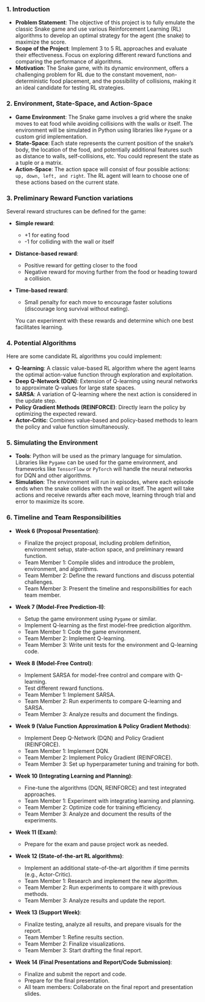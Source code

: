 ### 1. **Introduction**

- **Problem Statement**:
  The objective of this project is to fully emulate the classic Snake game and use various Reinforcement Learning (RL) algorithms to develop an optimal strategy for the agent (the snake) to maximize the score.
- **Scope of the Project**:
  Implement 3 to 5 RL approaches and evaluate their effectiveness. Focus on exploring different reward functions and comparing the performance of algorithms.
- **Motivation**:
  The Snake game, with its dynamic environment, offers a challenging problem for RL due to the constant movement, non-deterministic food placement, and the possibility of collisions, making it an ideal candidate for testing RL strategies.

### 2. **Environment, State-Space, and Action-Space**

- **Game Environment**:
  The Snake game involves a grid where the snake moves to eat food while avoiding collisions with the walls or itself. The environment will be simulated in Python using libraries like `Pygame` or a custom grid implementation.
- **State-Space**:
  Each state represents the current position of the snake’s body, the location of the food, and potentially additional features such as distance to walls, self-collisions, etc. You could represent the state as a tuple or a matrix.
- **Action-Space**:
  The action space will consist of four possible actions: `up, down, left, and right`. The RL agent will learn to choose one of these actions based on the current state.

### 3. **Preliminary Reward Function variations**

   Several reward structures can be defined for the game:

- **Simple reward**:
  - +1 for eating food
  - -1 for colliding with the wall or itself
- **Distance-based reward**:
  - Positive reward for getting closer to the food
  - Negative reward for moving further from the food or heading toward a collision.
- **Time-based reward**:
  - Small penalty for each move to encourage faster solutions (discourage long survival without eating).

   You can experiment with these rewards and determine which one best facilitates learning.

### 4. **Potential Algorithms**

   Here are some candidate RL algorithms you could implement:

- **Q-learning**: A classic value-based RL algorithm where the agent learns the optimal action-value function through exploration and exploitation.
- **Deep Q-Network (DQN)**: Extension of Q-learning using neural networks to approximate Q-values for large state spaces.
- **SARSA**: A variation of Q-learning where the next action is considered in the update step.
- **Policy Gradient Methods (REINFORCE)**: Directly learn the policy by optimizing the expected reward.
- **Actor-Critic**: Combines value-based and policy-based methods to learn the policy and value function simultaneously.

### 5. **Simulating the Environment**

- **Tools**: Python will be used as the primary language for simulation. Libraries like `Pygame` can be used for the game environment, and frameworks like `TensorFlow` or `PyTorch` will handle the neural networks for DQN and other algorithms.
- **Simulation**: The environment will run in episodes, where each episode ends when the snake collides with the wall or itself. The agent will take actions and receive rewards after each move, learning through trial and error to maximize its score.

### 6. **Timeline and Team Responsibilities**

- **Week 6 (Proposal Presentation)**:

  - Finalize the project proposal, including problem definition, environment setup, state-action space, and preliminary reward function.
  - Team Member 1: Compile slides and introduce the problem, environment, and algorithms.
  - Team Member 2: Define the reward functions and discuss potential challenges.
  - Team Member 3: Present the timeline and responsibilities for each team member.
- **Week 7 (Model-Free Prediction-II)**:

  - Setup the game environment using `Pygame` or similar.
  - Implement Q-learning as the first model-free prediction algorithm.
  - Team Member 1: Code the game environment.
  - Team Member 2: Implement Q-learning.
  - Team Member 3: Write unit tests for the environment and Q-learning code.
- **Week 8 (Model-Free Control)**:

  - Implement SARSA for model-free control and compare with Q-learning.
  - Test different reward functions.
  - Team Member 1: Implement SARSA.
  - Team Member 2: Run experiments to compare Q-learning and SARSA.
  - Team Member 3: Analyze results and document the findings.
- **Week 9 (Value Function Approximation & Policy Gradient Methods)**:

  - Implement Deep Q-Network (DQN) and Policy Gradient (REINFORCE).
  - Team Member 1: Implement DQN.
  - Team Member 2: Implement Policy Gradient (REINFORCE).
  - Team Member 3: Set up hyperparameter tuning and training for both.
- **Week 10 (Integrating Learning and Planning)**:

  - Fine-tune the algorithms (DQN, REINFORCE) and test integrated approaches.
  - Team Member 1: Experiment with integrating learning and planning.
  - Team Member 2: Optimize code for training efficiency.
  - Team Member 3: Analyze and document the results of the experiments.
- **Week 11 (Exam)**:

  - Prepare for the exam and pause project work as needed.
- **Week 12 (State-of-the-art RL algorithms)**:

  - Implement an additional state-of-the-art algorithm if time permits (e.g., Actor-Critic).
  - Team Member 1: Research and implement the new algorithm.
  - Team Member 2: Run experiments to compare it with previous methods.
  - Team Member 3: Analyze results and update the report.
- **Week 13 (Support Week)**:

  - Finalize testing, analyze all results, and prepare visuals for the report.
  - Team Member 1: Refine results section.
  - Team Member 2: Finalize visualizations.
  - Team Member 3: Start drafting the final report.
- **Week 14 (Final Presentations and Report/Code Submission)**:

  - Finalize and submit the report and code.
  - Prepare for the final presentation.
  - All team members: Collaborate on the final report and presentation slides.
